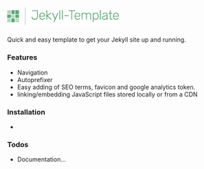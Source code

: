 # <img src="assets/img/jekyll-template-logo.svg" alt="Jekyll-Template" title="Jekyll-Template" width="260">


Quick and easy template to get your Jekyll site up and running.


### Features
  - Navigation
  - Autoprefixer
  - Easy adding of SEO terms, favicon and google analytics token.
  - linking/embedding JavaScript files stored locally or from a CDN

### Installation
 -

### Todos
 - Documentation...
